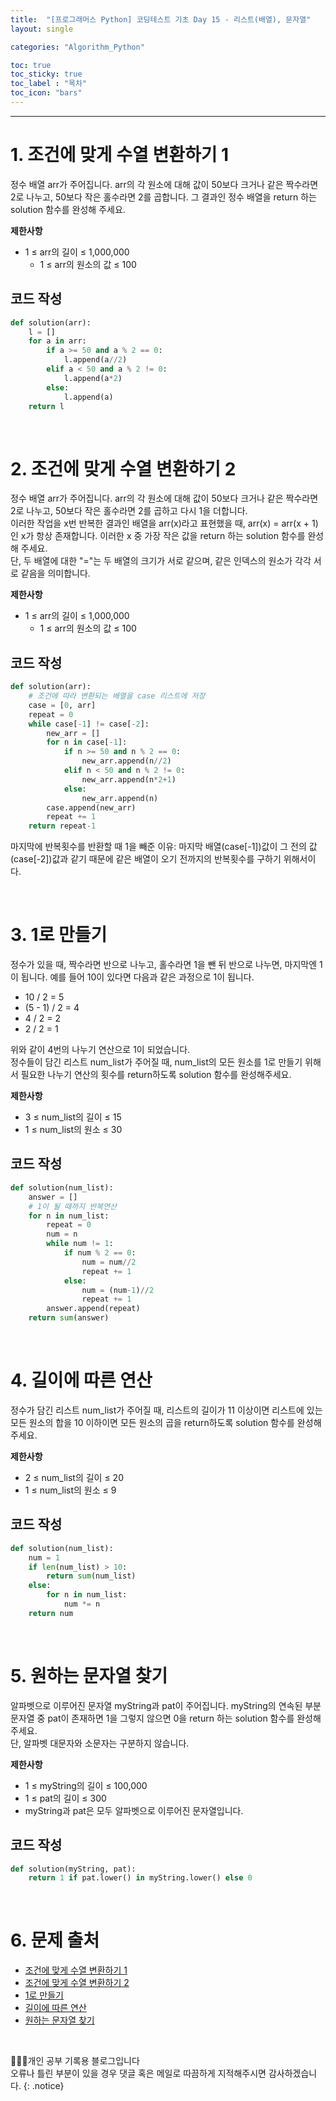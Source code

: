 ```yaml
---
title:  "[프로그래머스 Python] 코딩테스트 기초 Day 15 - 리스트(배열), 문자열"
layout: single

categories: "Algorithm_Python"

toc: true
toc_sticky: true
toc_label : "목차"
toc_icon: "bars"
---
```


***

# 1. 조건에 맞게 수열 변환하기 1
정수 배열 arr가 주어집니다. arr의 각 원소에 대해 값이 50보다 크거나 같은 짝수라면 2로 나누고, 50보다 작은 홀수라면 2를 곱합니다. 그 결과인 정수 배열을 return 하는 solution 함수를 완성해 주세요.

**제한사항**
- 1 ≤ arr의 길이 ≤ 1,000,000
  - 1 ≤ arr의 원소의 값 ≤ 100

## 코드 작성
```python
def solution(arr):
    l = []
    for a in arr:
        if a >= 50 and a % 2 == 0:
            l.append(a//2)
        elif a < 50 and a % 2 != 0:
            l.append(a*2)
        else:
            l.append(a)
    return l
```

<br>

# 2. 조건에 맞게 수열 변환하기 2
정수 배열 arr가 주어집니다. arr의 각 원소에 대해 값이 50보다 크거나 같은 짝수라면 2로 나누고, 50보다 작은 홀수라면 2를 곱하고 다시 1을 더합니다.<br>
이러한 작업을 x번 반복한 결과인 배열을 arr(x)라고 표현했을 때, arr(x) = arr(x + 1)인 x가 항상 존재합니다. 이러한 x 중 가장 작은 값을 return 하는 solution 함수를 완성해 주세요.<br>
단, 두 배열에 대한 "="는 두 배열의 크기가 서로 같으며, 같은 인덱스의 원소가 각각 서로 같음을 의미합니다.

**제한사항**
- 1 ≤ arr의 길이 ≤ 1,000,000
  - 1 ≤ arr의 원소의 값 ≤ 100

## 코드 작성
```python
def solution(arr):
    # 조건에 따라 변환되는 배열을 case 리스트에 저장
    case = [0, arr]
    repeat = 0
    while case[-1] != case[-2]:
        new_arr = []
        for n in case[-1]:
            if n >= 50 and n % 2 == 0:
                new_arr.append(n//2)
            elif n < 50 and n % 2 != 0:
                new_arr.append(n*2+1)
            else:
                new_arr.append(n)
        case.append(new_arr)
        repeat += 1
    return repeat-1
```

마지막에 반복횟수를 반환할 때 1을 빼준 이유: 마지막 배열(case[-1])값이 그 전의 값(case[-2])값과 같기 때문에 같은 배열이 오기 전까지의 반복횟수를 구하기 위해서이다.

<br>

# 3. 1로 만들기
정수가 있을 때, 짝수라면 반으로 나누고, 홀수라면 1을 뺀 뒤 반으로 나누면, 마지막엔 1이 됩니다. 예를 들어 10이 있다면 다음과 같은 과정으로 1이 됩니다.
- 10 / 2 = 5
- (5 - 1) / 2 = 4
- 4 / 2 = 2
- 2 / 2 = 1

위와 같이 4번의 나누기 연산으로 1이 되었습니다.<br>
정수들이 담긴 리스트 num_list가 주어질 때, num_list의 모든 원소를 1로 만들기 위해서 필요한 나누기 연산의 횟수를 return하도록 solution 함수를 완성해주세요.

**제한사항**
- 3 ≤ num_list의 길이 ≤ 15
- 1 ≤ num_list의 원소 ≤ 30

## 코드 작성
```python
def solution(num_list):
    answer = []
    # 1이 될 때까지 반복연산
    for n in num_list:
        repeat = 0
        num = n
        while num != 1:
            if num % 2 == 0:
                num = num//2
                repeat += 1
            else:
                num = (num-1)//2
                repeat += 1
        answer.append(repeat)
    return sum(answer)
```

<br>

# 4. 길이에 따른 연산
정수가 담긴 리스트 num_list가 주어질 때, 리스트의 길이가 11 이상이면 리스트에 있는 모든 원소의 합을 10 이하이면 모든 원소의 곱을 return하도록 solution 함수를 완성해주세요.

**제한사항**
- 2 ≤ num_list의 길이 ≤ 20
- 1 ≤ num_list의 원소 ≤ 9

## 코드 작성
```python
def solution(num_list):
    num = 1
    if len(num_list) > 10:
        return sum(num_list)
    else:
        for n in num_list: 
            num *= n
    return num
```

<br>

# 5. 원하는 문자열 찾기
알파벳으로 이루어진 문자열 myString과 pat이 주어집니다. myString의 연속된 부분 문자열 중 pat이 존재하면 1을 그렇지 않으면 0을 return 하는 solution 함수를 완성해 주세요.<br>
단, 알파벳 대문자와 소문자는 구분하지 않습니다.

**제한사항**
- 1 ≤ myString의 길이 ≤ 100,000
- 1 ≤ pat의 길이 ≤ 300
- myString과 pat은 모두 알파벳으로 이루어진 문자열입니다.

## 코드 작성
```python
def solution(myString, pat):
    return 1 if pat.lower() in myString.lower() else 0
```

<br>

# 6. 문제 출처
- [조건에 맞게 수열 변환하기 1](https://school.programmers.co.kr/learn/courses/30/lessons/181882)
- [조건에 맞게 수열 변환하기 2](https://school.programmers.co.kr/learn/courses/30/lessons/181881)
- [1로 만들기](https://school.programmers.co.kr/learn/courses/30/lessons/181880)
- [길이에 따른 연산](https://school.programmers.co.kr/learn/courses/30/lessons/181879)
- [원하는 문자열 찾기](https://school.programmers.co.kr/learn/courses/30/lessons/181878)

<br>

👩🏻‍💻개인 공부 기록용 블로그입니다
<br>오류나 틀린 부분이 있을 경우 댓글 혹은 메일로 따끔하게 지적해주시면 감사하겠습니다.
{: .notice}